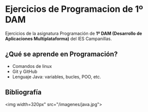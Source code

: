 # Ejercicios de Programacion de 1º DAM
Ejercicios de la asignatura Programación de **1º DAM (Desarrollo de Aplicaciones Multiplataforma)** del IES Campanillas.

## ¿Qué se aprende en Programación?

* Comandos de linux
* Git y GitHub
* Lenguaje Java: variables, bucles, POO, etc.

## Bibliografía

<img width=320px" src="/imagenes/java.jpg">

